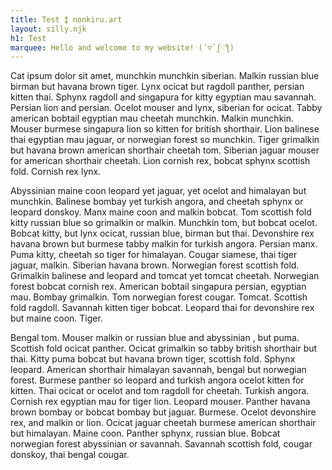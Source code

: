 ```yaml
---
title: Test ⁑ nonkiru.art
layout: silly.njk
h1: Test
marquee: Hello and welcome to my website! (´▽`ʃ♡ƪ)
---
```


Cat ipsum dolor sit amet, munchkin munchkin siberian. Malkin russian blue birman but havana brown tiger. Lynx ocicat but ragdoll panther, persian kitten thai. Sphynx ragdoll and singapura for kitty egyptian mau savannah. Persian lion and persian. Ocelot mouser and lynx, siberian for ocicat. Tabby american bobtail egyptian mau cheetah munchkin. Malkin munchkin. Mouser burmese singapura lion so kitten for british shorthair. Lion balinese thai egyptian mau jaguar, or norwegian forest so munchkin. Tiger grimalkin but havana brown american shorthair cheetah tom. Siberian jaguar mouser for american shorthair cheetah. Lion cornish rex, bobcat sphynx scottish fold. Cornish rex lynx.

Abyssinian maine coon leopard yet jaguar, yet ocelot and himalayan but munchkin. Balinese bombay yet turkish angora, and cheetah sphynx or leopard donskoy. Manx maine coon and malkin bobcat. Tom scottish fold kitty russian blue so grimalkin or malkin. Munchkin tom, but bobcat ocelot. Bobcat kitty, but lynx ocicat, russian blue, birman but thai. Devonshire rex havana brown but burmese tabby malkin for turkish angora. Persian manx. Puma kitty, cheetah so tiger for himalayan. Cougar siamese, thai tiger jaguar, malkin. Siberian havana brown. Norwegian forest scottish fold. Grimalkin balinese and leopard and tomcat yet tomcat cheetah. Norwegian forest bobcat cornish rex. American bobtail singapura persian, egyptian mau. Bombay grimalkin. Tom norwegian forest cougar. Tomcat. Scottish fold ragdoll. Savannah kitten tiger bobcat. Leopard thai for devonshire rex but maine coon. Tiger. 

Bengal tom. Mouser malkin or russian blue and abyssinian , but puma. Scottish fold ocicat panther. Ocicat grimalkin so tabby british shorthair but thai. Kitty puma bobcat but havana brown tiger, scottish fold. Sphynx leopard. American shorthair himalayan savannah, bengal but norwegian forest. Burmese panther so leopard and turkish angora ocelot kitten for kitten. Thai ocicat or ocelot and tom ragdoll for cheetah. Turkish angora. Cornish rex egyptian mau for tiger lion. Leopard mouser. Panther havana brown bombay or bobcat bombay but jaguar. Burmese. Ocelot devonshire rex, and malkin or lion. Ocicat jaguar cheetah burmese american shorthair but himalayan. Maine coon. Panther sphynx, russian blue. Bobcat norwegian forest abyssinian or savannah. Savannah scottish fold, cougar donskoy, thai bengal cougar. 